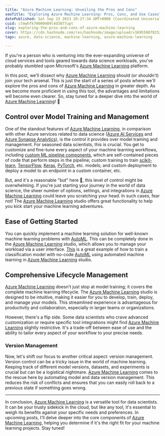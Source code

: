 ```yaml
---
title: "Azure Machine Learning: Unveiling the Pros and Cons"
seoTitle: "Exploring Azure Machine Learning: Pros, Cons, and Use Cases"
datePublished: Sat Sep 23 2023 20:27:34 GMT+0000 (Coordinated Universal Time)
cuid: clmwhfk70000409l4d3877upt
slug: exploring-the-pros-and-cons-of-azure-machine-learning
cover: https://cdn.hashnode.com/res/hashnode/image/upload/v1695580782520/67c3ccdb-df20-4b47-a5db-6375b98d26d4.png
tags: azure, data-science, machine-learning, azure-machine-learning

---
```


If you're a person who is venturing into the ever-expanding universe of cloud services and tools geared towards data science workloads, you've probably stumbled upon Microsoft's [Azure Machine Learning](https://learn.microsoft.com/en-us/azure/machine-learning/?view=azureml-api-2) platform.

In this post, we'll dissect why [Azure Machine Learning](https://learn.microsoft.com/en-us/azure/machine-learning/?view=azureml-api-2) should (or shouldn't) join your tech arsenal. This is just the start of a series of posts where we'll explore the pros and cons of  [Azure Machine Learning](https://learn.microsoft.com/en-us/azure/machine-learning/?view=azureml-api-2) in greater depth. As we become more proficient in using this tool, the advantages and limitations will become even clearer. So, stay tuned for a deeper dive into the world of [Azure Machine Learning](https://learn.microsoft.com/en-us/azure/machine-learning/?view=azureml-api-2)! 🚀

## Control over Model Training and Management

One of the standout features of [Azure Machine Learning](https://learn.microsoft.com/en-us/azure/machine-learning/?view=azureml-api-2), in comparison with other Azure services related to data science ([Azure AI Services](https://learn.microsoft.com/en-us/azure/ai-services/) and [Azure Synapse Analytics](https://learn.microsoft.com/en-us/azure/synapse-analytics/)), is the control it provides over model training and management. For seasoned data scientists, this is crucial. You get to customize and fine-tune every aspect of your machine learning workflows, including [custom ML pipeline components](https://learn.microsoft.com/en-us/azure/machine-learning/how-to-create-component-pipeline-python?view=azureml-api-2), which are self-contained pieces of code that perform steps in the pipeline; custom training to train [scikit-learn](https://scikit-learn.org), [TensorFlow](https://www.tensorflow.org/), [Keras](https://keras.io/), [PyTorch](https://pytorch.org/), etc. models; and custom deployment to deploy a model to an endpoint in a custom container, etc.

But, and it's a reasonable "but" here 🤔, this level of control might be overwhelming. If you're just starting your journey in the world of data science, the sheer number of options, settings, and integrations in [Azure Machine Learning](https://learn.microsoft.com/en-us/azure/machine-learning/?view=azureml-api-2) could leave you scratching your head. In such cases, fear not! The [Azure Machine Learning](https://learn.microsoft.com/en-us/azure/machine-learning/?view=azureml-api-2) studio offers great functionality to help you kick start your machine learning adventures.

## Ease of Getting Started

You can quickly implement a machine learning solution for well-known machine learning problems with [AutoML](https://learn.microsoft.com/en-us/azure/machine-learning/concept-automated-ml?view=azureml-api-2). This can be completely done in the [Azure Machine Learning](https://learn.microsoft.com/en-us/azure/machine-learning/?view=azureml-api-2) studio, which allows you to manage your workload via a user interface. [This](https://learn.microsoft.com/en-us/azure/machine-learning/tutorial-first-experiment-automated-ml?view=azureml-api-2) is a great example of how to train a classification model with no-code [AutoML](https://learn.microsoft.com/en-us/azure/machine-learning/concept-automated-ml?view=azureml-api-2) using automated machine learning in [Azure Machine Learning](https://learn.microsoft.com/en-us/azure/machine-learning/?view=azureml-api-2) studio.

## Comprehensive Lifecycle Management

[Azure Machine Learning](https://learn.microsoft.com/en-us/azure/machine-learning/?view=azureml-api-2) doesn't just stop at model training; it covers the complete machine learning lifecycle. The [Azure Machine Learning](https://learn.microsoft.com/en-us/azure/machine-learning/?view=azureml-api-2) studio is designed to be intuitive, making it easier for you to develop, train, deploy, and manage your models. This streamlined experience is advantageous for productivity and collaboration, especially in larger teams or organizations.

However, there's a flip side. Some data scientists who crave advanced customization or require specific tool integrations might find [Azure Machine Learning](https://learn.microsoft.com/en-us/azure/machine-learning/?view=azureml-api-2) slightly restrictive. It's a trade-off between ease of use and the ability to tailor every aspect of your workflow to your precise needs.

### Version Management

Now, let's shift our focus to another critical aspect: version management. Version control can be a tricky issue in the world of machine learning. Keeping track of different model versions, datasets, and experiments is crucial but can be a logistical nightmare. [Azure Machine Learning](https://learn.microsoft.com/en-us/azure/machine-learning/?view=azureml-api-2) comes to the rescue here by automating model and data version management. This reduces the risk of conflicts and ensures that you can easily roll back to a previous state if something goes wrong.

---

In conclusion, [Azure Machine Learning](https://learn.microsoft.com/en-us/azure/machine-learning/?view=azureml-api-2) is a versatile tool for data scientists. It can be your trusty sidekick in the cloud, but like any tool, it's essential to weigh its benefits against your specific needs and preferences. In upcoming posts, I'll delve deeper into the core components of [Azure Machine Learning](https://learn.microsoft.com/en-us/azure/machine-learning/?view=azureml-api-2), helping you determine if it's the right fit for your machine learning projects. Stay tuned!
